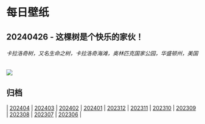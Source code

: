 # 每日壁纸

## 20240426 - 这棵树是个快乐的家伙！

###### 卡拉洛奇树，又名生命之树，卡拉洛奇海滩，奥林匹克国家公园，华盛顿州，美国

![](https://www.bing.com/th?id=OHR.KalalochTree_ZH-CN9427839259_UHD.jpg)

## 归档

| [202404](/202404/README.md)
| [202403](/202403/README.md)
| [202402](/202402/README.md)
| [202401](/202401/README.md)
| [202312](/202312/README.md)
| [202311](/202311/README.md)
| [202310](/202310/README.md)
| [202309](/202309/README.md)
| [202308](/202308/README.md)
| [202307](/202307/README.md)
| [202306](/202306/README.md)
|